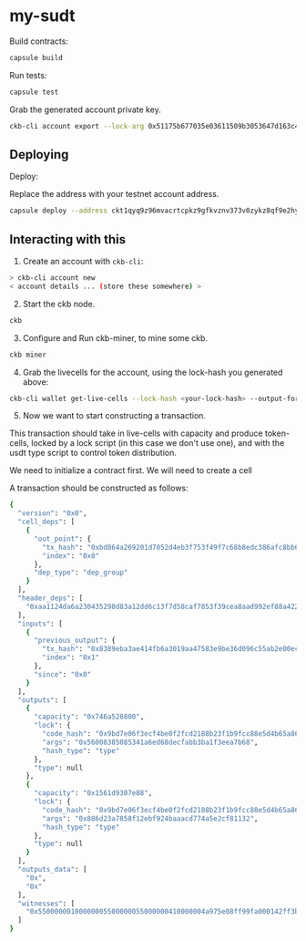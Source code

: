 # my-sudt

Build contracts:

``` sh
capsule build
```

Run tests:

``` sh
capsule test
```

Grab the generated account private key.

``` sh
ckb-cli account export --lock-arg 0x51175b677035e03611509b3053647d163c44b08e --extended-privkey-path <file-path>
```

## Deploying

Deploy:

Replace the address with your testnet account address.

``` sh
capsule deploy --address ckt1qyq9z96mvacrtcpkz9gfkvznv373v0zykz8qf9e2hy --fee 0.002
```

## Interacting with this

1. Create an account with `ckb-cli`:

``` sh
> ckb-cli account new
< account details ... (store these somewhere) >
```

2. Start the ckb node.

``` sh
ckb
```

3. Configure and Run ckb-miner, to mine some ckb.

``` sh
ckb miner
```

4. Grab the livecells for the account, using the lock-hash you generated above:

``` sh
ckb-cli wallet get-live-cells --lock-hash <your-lock-hash> --output-format json > my-live-cells.json
```

5. Now we want to start constructing a transaction.

This transaction should take in live-cells with capacity and produce
token-cells, locked by a lock script (in this case we don't use one),
and with the usdt type script to control token distribution.

We need to initialize a contract first.
We will need to create a cell

A transaction should be constructed as follows:
``` sh
{
  "version": "0x0",
  "cell_deps": [
    {
      "out_point": {
        "tx_hash": "0xbd864a269201d7052d4eb3f753f49f7c68b8edc386afc8bb6ef3e15a05facca2",
        "index": "0x0"
      },
      "dep_type": "dep_group"
    }
  ],
  "header_deps": [
    "0xaa1124da6a230435298d83a12dd6c13f7d58caf7853f39cea8aad992ef88a422"
  ],
  "inputs": [
    {
      "previous_output": {
        "tx_hash": "0x8389eba3ae414fb6a3019aa47583e9be36d096c55ab2e00ec49bdb012c24844d",
        "index": "0x1"
      },
      "since": "0x0"
    }
  ],
  "outputs": [
    {
      "capacity": "0x746a528800",
      "lock": {
        "code_hash": "0x9bd7e06f3ecf4be0f2fcd2188b23f1b9fcc88e5d4b65a8637b17723bbda3cce8",
        "args": "0x56008385085341a6ed68decfabb3ba1f3eea7b68",
        "hash_type": "type"
      },
      "type": null
    },
    {
      "capacity": "0x1561d9307e88",
      "lock": {
        "code_hash": "0x9bd7e06f3ecf4be0f2fcd2188b23f1b9fcc88e5d4b65a8637b17723bbda3cce8",
        "args": "0x886d23a7858f12ebf924baaacd774a5e2cf81132",
        "hash_type": "type"
      },
      "type": null
    }
  ],
  "outputs_data": [
    "0x",
    "0x"
  ],
  "witnesses": [
    "0x55000000100000005500000055000000410000004a975e08ff99fa000142ff3b86a836b43884b5b46f91b149f7cc5300e8607e633b7a29c94dc01c6616a12f62e74a1415f57fcc5a00e41ac2d7034e90edf4fdf800"
  ]
}
```
